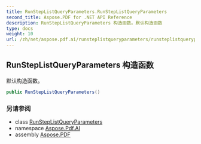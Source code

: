 ```yaml
---
title: RunStepListQueryParameters.RunStepListQueryParameters
second_title: Aspose.PDF for .NET API Reference
description: RunStepListQueryParameters 构造函数。默认构造函数
type: docs
weight: 10
url: /zh/net/aspose.pdf.ai/runsteplistqueryparameters/runsteplistqueryparameters/
---
```

## RunStepListQueryParameters 构造函数

默认构造函数。

```csharp
public RunStepListQueryParameters()
```

### 另请参阅

* class [RunStepListQueryParameters](../)
* namespace [Aspose.Pdf.AI](../../../aspose.pdf.ai/)
* assembly [Aspose.PDF](../../../)